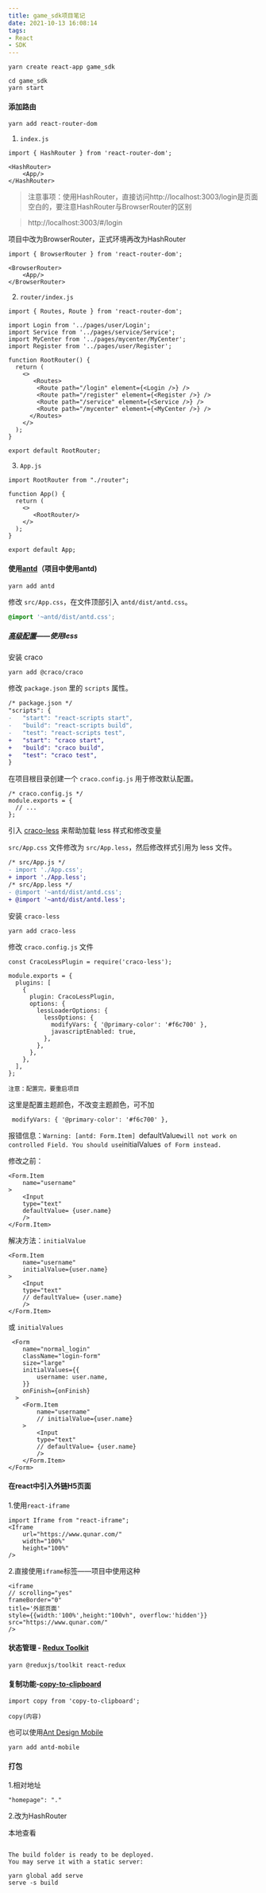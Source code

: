 ```yaml
---
title: game_sdk项目笔记
date: 2021-10-13 16:08:14
tags:
- React
- SDK
---
```


```
yarn create react-app game_sdk
```

```
cd game_sdk
yarn start
```

#### 添加路由

```
yarn add react-router-dom
```

1. `index.js`

```
import { HashRouter } from 'react-router-dom';

<HashRouter>
    <App/>
</HashRouter>
```

> 注意事项：使用HashRouter，直接访问http://localhost:3003/login是页面空白的，要注意HashRouter与BrowserRouter的区别

> http://localhost:3003/#/login

项目中改为BrowserRouter，正式环境再改为HashRouter

```
import { BrowserRouter } from 'react-router-dom';

<BrowserRouter>
    <App/>
</BrowserRouter>
```

2. `router/index.js`

```
import { Routes, Route } from 'react-router-dom';

import Login from '../pages/user/Login';
import Service from '../pages/service/Service';
import MyCenter from '../pages/mycenter/MyCenter';
import Register from '../pages/user/Register';

function RootRouter() {
  return (
    <>
       <Routes>
        <Route path="/login" element={<Login />} />
        <Route path="/register" element={<Register />} />
        <Route path="/service" element={<Service />} />
        <Route path="/mycenter" element={<MyCenter />} />
      </Routes>
    </>
  );
}

export default RootRouter;
```

3. `App.js`

```
import RootRouter from "./router";

function App() {
  return (
    <>
       <RootRouter/>
    </>
  );
}

export default App;
```

#### 使用[antd](https://ant.design/docs/react/use-with-create-react-app-cn)（项目中使用antd)

```
yarn add antd
```

修改 `src/App.css`，在文件顶部引入 `antd/dist/antd.css`。

```css
@import '~antd/dist/antd.css';
```

##### [高级配置](https://ant.design/docs/react/use-with-create-react-app-cn#高级配置)——使用less

安装 craco 

```
yarn add @craco/craco
```

修改 `package.json` 里的 `scripts` 属性。

```diff
/* package.json */
"scripts": {
-   "start": "react-scripts start",
-   "build": "react-scripts build",
-   "test": "react-scripts test",
+   "start": "craco start",
+   "build": "craco build",
+   "test": "craco test",
}
```

在项目根目录创建一个 `craco.config.js` 用于修改默认配置。

```
/* craco.config.js */
module.exports = {
  // ...
};
```

引入 [craco-less](https://github.com/DocSpring/craco-less) 来帮助加载 less 样式和修改变量

`src/App.css` 文件修改为 `src/App.less`，然后修改样式引用为 less 文件。

```diff
/* src/App.js */
- import './App.css';
+ import './App.less';
/* src/App.less */
- @import '~antd/dist/antd.css';
+ @import '~antd/dist/antd.less';
```

安装 `craco-less` 

```
yarn add craco-less
```

修改 `craco.config.js` 文件

```
const CracoLessPlugin = require('craco-less');

module.exports = {
  plugins: [
    {
      plugin: CracoLessPlugin,
      options: {
        lessLoaderOptions: {
          lessOptions: {
            modifyVars: { '@primary-color': '#f6c700' },
            javascriptEnabled: true,
          },
        },
      },
    },
  ],
};
```

`注意：配置完，要重启项目`

这里是配置主题颜色，不改变主题颜色，可不加

```
 modifyVars: { '@primary-color': '#f6c700' },
```

报错信息：`Warning: [antd: Form.Item] `defaultValue` will not work on controlled Field. You should use `initialValues` of Form instead.`

修改之前：

```
<Form.Item
    name="username"
>
    <Input
    type="text"
    defaultValue= {user.name}
    />
</Form.Item>
```

解决方法：`initialValue`

```
<Form.Item
    name="username"
    initialValue={user.name}
>
    <Input
    type="text"
    // defaultValue= {user.name}
    />
</Form.Item>
```

或 `initialValues`

```
 <Form
    name="normal_login"
    className="login-form"
    size="large"
    initialValues={{
        username: user.name,
    }}
    onFinish={onFinish}
  >
    <Form.Item
        name="username"
        // initialValue={user.name}
    >
        <Input
        type="text"
        // defaultValue= {user.name}
        />
    </Form.Item>
</Form>  
```

#### 在react中引入外链H5页面

1.使用`react-iframe`

```
import Iframe from "react-iframe";
<Iframe 
    url="https://www.qunar.com/"
    width="100%"
    height="100%"
/>
```

2.直接使用`iframe`标签——项目中使用这种

```
<iframe  
// scrolling="yes" 
frameBorder="0" 
title='外部页面'
style={{width:'100%',height:"100vh", overflow:'hidden'}}
src="https://www.qunar.com/"
/>
```

#### 状态管理 - [Redux Toolkit](https://redux-toolkit.js.org/tutorials/quick-start)

```
yarn @reduxjs/toolkit react-redux
```

#### 复制功能-[copy-to-clipboard](https://www.npmjs.com/package/copy-to-clipboard)

```
import copy from 'copy-to-clipboard';

copy(内容)
```





也可以使用[Ant Design Mobile](https://antd-mobile.gitee.io/zh/guide/quick-start)

```
yarn add antd-mobile
```

#### 打包

1.相对地址

```
"homepage": "."
```

2.改为HashRouter

本地查看

```

The build folder is ready to be deployed.
You may serve it with a static server:

yarn global add serve
serve -s build
```

